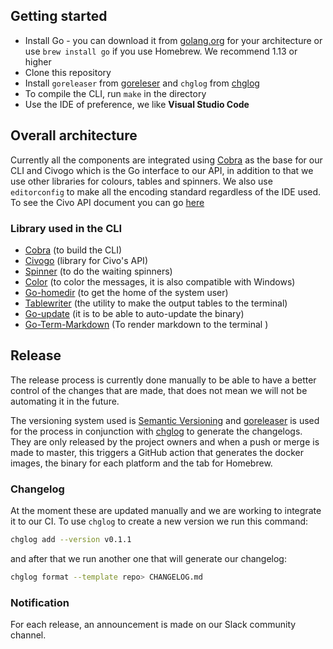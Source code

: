 ## Getting started

* Install Go - you can download it from [golang.org](https://golang.org/) for your architecture or use `brew install go` if you use Homebrew. We recommend 1.13 or higher
* Clone this repository
* Install `goreleaser` from [goreleser](https://github.com/goreleaser/goreleaser) and `chglog` from [chglog](https://github.com/goreleaser/chglog)
* To compile the CLI, run `make` in the directory
* Use the IDE of preference, we like **Visual Studio Code**

## Overall architecture

Currently all the components are integrated using [Cobra](https://github.com/spf13/cobra) as the base for our CLI and Civogo which is the Go interface to our API, in addition to that we use other libraries for colours, tables and spinners. We also use `editorconfig` to make all the encoding standard regardless of the IDE used. To see the Civo API document you can go [here](https://www.civo.com/api)

### Library used in the CLI

* [Cobra](https://github.com/spf13/cobra) (to build the CLI)
* [Civogo](https://github.com/civo/civogo) (library for Civo's API)
* [Spinner](github.com/briandowns/spinner) (to do the waiting spinners)
* [Color](https://github.com/gookit/color) (to color the messages, it is also compatible with Windows)
* [Go-homedir](https://github.com/mitchellh/go-homedir) (to get the home of the system user)
* [Tablewriter](https://github.com/olekukonko/tablewriter) (the utility to make the output tables to the terminal)
* [Go-update](https://github.com/tj/go-update) (it is to be able to auto-update the binary)
* [Go-Term-Markdown](https://github.com/MichaelMure/go-term-markdown) (To render markdown to the terminal )

## Release

The release process is currently done manually to be able to have a better control of the changes that are made, that does not mean we will not be automating it in the future.

The versioning system used is [Semantic Versioning](https://semver.org/) and [goreleaser](https://github.com/goreleaser/) is used for the process in conjunction with [chglog](https://github.com/goreleaser/chglog) to generate the changelogs. They are only released by the project owners and when a push or merge is made to master, this triggers a GitHub action that generates the docker images, the binary for each platform and the tab for Homebrew.

### Changelog

At the moment these are updated manually and we are working to integrate it to our CI. To use `chglog` to create a new version we run this command:

```bash
chglog add --version v0.1.1
```

and after that we run another one that will generate our changelog:

```bash
chglog format --template repo> CHANGELOG.md
```

### Notification

For each release, an announcement is made on our Slack community channel.
